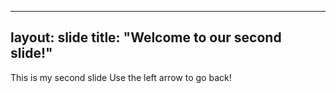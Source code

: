 ---
layout: slide
title: "Welcome to our second slide!"
--
This is my second slide
Use the left arrow to go back!
